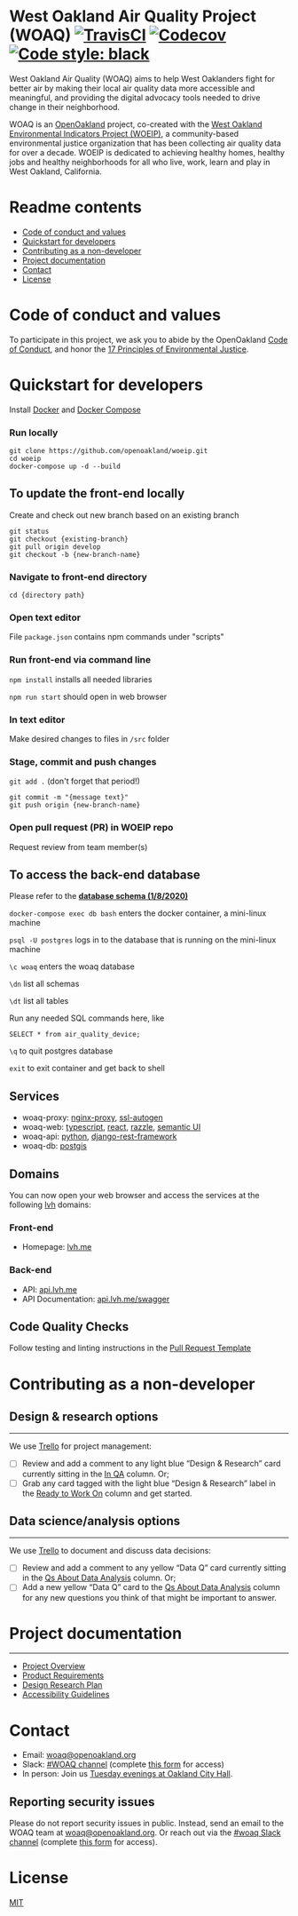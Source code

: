 West Oakland Air Quality Project (WOAQ) [![TravisCI](https://travis-ci.org/openoakland/woeip.svg?branch=master)](https://travis-ci.org/openoakland/woeip) [![Codecov](https://codecov.io/gh/openoakland/woeip/branch/master/graph/badge.svg)](https://codecov.io/gh/openoakland/woeip)
[![Code style: black](https://img.shields.io/badge/code%20style-black-000000.svg)](https://github.com/ambv/black)
===========================================================================

West Oakland Air Quality (WOAQ) aims to help West Oaklanders fight for better air by making their local air quality data more accessible and meaningful, and providing the digital advocacy tools needed to drive change in their neighborhood.

WOAQ is an [OpenOakland](https://openoakland.org/) project, co-created with the [West Oakland Environmental Indicators Project (WOEIP)](https://www.woeip.org), a community-based environmental justice organization that has been collecting air quality data for over a decade.  WOEIP is dedicated to achieving healthy homes, healthy jobs and healthy neighborhoods for all who live, work, learn and play in West Oakland, California.

# Readme contents

- [Code of conduct and values](#code-of-conduct-and-values)
- [Quickstart for developers](#quickstart-for-developers)
- [Contributing as a non-developer](#contributing-as-a-non-developer)
- [Project documentation](#project-documentation)
- [Contact](#contact)
- [License](#license)

# Code of conduct and values

To participate in this project, we ask you to abide by the OpenOakland [Code of Conduct](https://github.com/openoakland/woeip/blob/master/.github/code_of_conduct.md), and honor the [17 Principles of Environmental Justice](https://www.ejnet.org/ej/principles.html).

# Quickstart for developers

Install [Docker](https://www.docker.com/) and [Docker Compose](https://docs.docker.com/compose/)  
### Run locally  

```
git clone https://github.com/openoakland/woeip.git
cd woeip
docker-compose up -d --build
```
## To update the front-end locally
Create and check out new branch based on an existing branch

```
git status
git checkout {existing-branch}
git pull origin develop
git checkout -b {new-branch-name}
```
### Navigate to front-end directory

```
cd {directory path}
```

### Open text editor
File `package.json` contains npm commands under "scripts"

### Run front-end via command line

`npm install` installs all needed libraries

`npm run start` should open in web browser

### In text editor

Make desired changes to files in `/src` folder

### Stage, commit and push changes

`git add .` (don't forget that period!)

```
git commit -m "{message text}"
git push origin {new-branch-name}
```

### Open pull request (PR) in WOEIP repo

Request review from team member(s)

## To access the back-end database

Please refer to the **[database schema (1/8/2020)](https://drive.google.com/file/d/1U5tIkROnRMZkQJXmoQan81WKCapi7fOy/view)**

`docker-compose exec db bash` enters the docker container, a mini-linux machine

`psql -U postgres` logs in to the database that is running on the mini-linux machine

`\c woaq` enters the woaq database

`\dn` list all schemas

`\dt` list all tables

Run any needed SQL commands here, like

`SELECT * from air_quality_device;`

`\q` to quit postgres database

`exit` to exit container and get back to shell

## Services  

- woaq-proxy: [nginx-proxy](https://github.com/jwilder/nginx-proxy), [ssl-autogen](https://github.com/JrCs/docker-letsencrypt-nginx-proxy-companion)   
- woaq-web:
[typescript](https://www.typescriptlang.org/), [react](https://reactjs.org/), [razzle](https://github.com/jaredpalmer/razzle), [semantic UI](https://react.semantic-ui.com/)  
- woaq-api: [python](https://www.python.org/), [django-rest-framework](https://www.django-rest-framework.org/)
- woaq-db: [postgis](https://postgis.net/)

## Domains  

You can now open your web browser and access the services at the following [lvh](https://www.quora.com/What-is-lvh-me?share=1) domains:  

### Front-end  

- Homepage: [lvh.me](http://lvh.me)

### Back-end  

- API: [api.lvh.me](http://api.lvh.me)
- API Documentation: [api.lvh.me/swagger](http://api.lvh.me/swagger)

## Code Quality Checks

Follow testing and linting instructions in the [Pull Request Template](/.github/pull_request_template.md)

# Contributing as a non-developer

## Design & research options
---------------
We use [Trello](https://trello.com/b/EBnxZHmx/west-oakland-air-quality) for project management:
- [ ] Review and add a comment to any light blue “Design & Research” card currently sitting in the [In QA](https://trello.com/b/EBnxZHmx/west-oakland-air-quality) column. Or;
- [ ] Grab any card tagged with the light blue “Design & Research” label in the [Ready to Work On](https://trello.com/b/EBnxZHmx/west-oakland-air-quality) column and get started. 

## Data science/analysis options
---------------
We use [Trello](https://trello.com/b/EBnxZHmx/west-oakland-air-quality) to document and discuss data decisions:
- [ ] Review and add a comment to any yellow “Data Q” card currently sitting in the [Qs About Data Analysis](https://trello.com/b/EBnxZHmx/west-oakland-air-quality) column. Or;
- [ ] Add a new yellow “Data Q” card to the [Qs About Data Analysis](https://trello.com/b/EBnxZHmx/west-oakland-air-quality) column for any new questions you think of that might be important to answer. 

# Project documentation
---------------
- [Project Overview](https://drive.google.com/open?id=1nMpRN8zOn-Sq9ocrVcOY0HZI2JnL5R7wEKje_YgVwRk)
- [Product Requirements](https://docs.google.com/document/d/1j-R9CQt6dnBwGTDSExlIN68vCmtqXtPMpH2fP5cYSOo/edit?usp=sharing)
- [Design Research Plan](https://drive.google.com/open?id=1Es6k_gOF0qDgkdEJzhj_3ZBMEkRsVg3ecsRSCqThURs)
- [Accessibility Guidelines](https://drive.google.com/open?id=1CKf6g1nd_pxdAKHI-9gbqEGoKWdSAW1PrpC1FTiXEUk)

# Contact

- Email: [woaq@openoakland.org](mailto:woaq@openoakland.org)
- Slack: [#WOAQ channel](https://openoakland.slack.com/) (complete [this form](https://docs.google.com/forms/d/e/1FAIpQLSee_qdE0qCmhufJC94MmSRVDLPAhhFJO4QMzuC31Kh0lxI_Mg/viewform) for access)
- In person: Join us [Tuesday evenings at Oakland City Hall](https://www.meetup.com/OpenOakland/).

Reporting security issues
-------------------------
Please do not report security issues in public. Instead, send an email to the WOAQ team at [woaq@openoakland.org](mailto:woaq@openoakland.org). Or reach out via the [#woaq Slack channel](https://openoakland.slack.com/) (complete [this form](https://docs.google.com/forms/d/e/1FAIpQLSee_qdE0qCmhufJC94MmSRVDLPAhhFJO4QMzuC31Kh0lxI_Mg/viewform) for access).

# License

[MIT](https://github.com/openoakland/woeip/blob/master/LICENSE)
